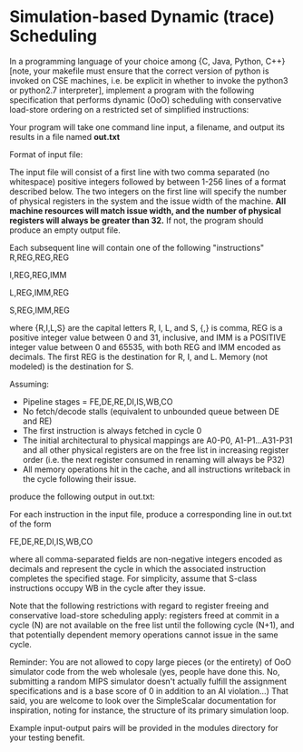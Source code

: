 <h1>Simulation-based Dynamic (trace) Scheduling </h1>

In a programming language of your choice among {C, Java, Python, C++} [note, your makefile must ensure that the correct version of python is invoked on CSE machines, i.e. be explicit in whether to invoke the python3 or python2.7 interpreter], implement a program with the following specification that performs dynamic (OoO) scheduling with conservative load-store ordering on a restricted set of simplified instructions:

Your program will take one command line input, a filename, and output its results in a file named **out.txt**

Format of input file:

The input file will consist of a first line with two comma separated (no whitespace) positive integers followed by between 1-256 lines of a format described below. The two integers on the first line will specify the number of physical registers in the system and the issue width of the machine. **All machine resources will match issue width, and the number of physical registers will always be greater than 32.** If not, the program should produce an empty output file.

Each subsequent line will contain one of the following "instructions" R,REG,REG,REG

I,REG,REG,IMM

L,REG,IMM,REG

S,REG,IMM,REG

where {R,I,L,S} are the capital letters R, I, L, and S, {,} is comma, REG is a positive integer value between 0 and 31, inclusive, and IMM is a POSITIVE integer value between 0 and 65535, with both REG and IMM encoded as decimals. The first REG is the destination for R, I, and L. Memory (not modeled) is the destination for S.

Assuming:

- Pipeline stages = FE,DE,RE,DI,IS,WB,CO
- No fetch/decode stalls (equivalent to unbounded queue between DE and RE)
- The first instruction is always fetched in cycle 0
- The initial architectural to physical mappings are A0-P0, A1-P1...A31-P31 and all other physical registers are on the free list in increasing register order (i.e. the next register consumed in renaming will always be P32)
- All memory operations hit in the cache, and all instructions writeback in the cycle following their issue.

produce the following output in out.txt:

For each instruction in the input file, produce a corresponding line in out.txt of the form

FE,DE,RE,DI,IS,WB,CO

where all comma-separated fields are non-negative integers encoded as decimals and represent the cycle in which the associated instruction completes the specified stage. For simplicity, assume that S-class instructions occupy WB in the cycle after they issue.

Note that the following restrictions with regard to register freeing and conservative load-store scheduling apply: registers freed at commit in a cycle (N) are not available on the free list until the following cycle (N+1), and that potentially dependent memory operations cannot issue in the same cycle.

Reminder: You are not allowed to copy large pieces (or the entirety) of OoO simulator code from the web wholesale (yes, people have done this. No, submitting a random MIPS simulator doesn't actually fulfill the assignment specifications and is a base score of 0 in addition to an AI violation...) That said, you are welcome to look over the SimpleScalar documentation for inspiration, noting for instance, the structure of its primary simulation loop.

Example input-output pairs will be provided in the modules directory for your testing benefit.
